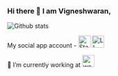 ### Hi there 👋 I am Vigneshwaran,

![Github stats](https://github-readme-stats.vercel.app/api?username=vigneshwaran-chandrasekaran)

My social app account - <a href="https://stackoverflow.com/users/3882241/vigneshwaran-chandrasekaran" target="_blank"><img height="28" alt="Stack_Overflow_logo" src="https://upload.wikimedia.org/wikipedia/commons/thumb/0/02/Stack_Overflow_logo.svg/800px-Stack_Overflow_logo.svg.png"></a>   <a href="https://www.linkedin.com/in/vigneshwaranc/" target="_blank"><img height="28" alt="LI-Logo" src="https://content.linkedin.com/content/dam/me/business/en-us/amp/brand-site/v2/bg/LI-Logo.svg.original.svg"></a>

🔭 I’m currently working at <a href="https://www.wekanenterprisesolutions.com/"><img height="28" alt="wekanenterprisesolutions logo" src="https://www.wekanenterprisesolutions.com/images/wekan-logo.svg"></a>


<!-- wekanenterprisesolutions formarly known as wekan.company -->
